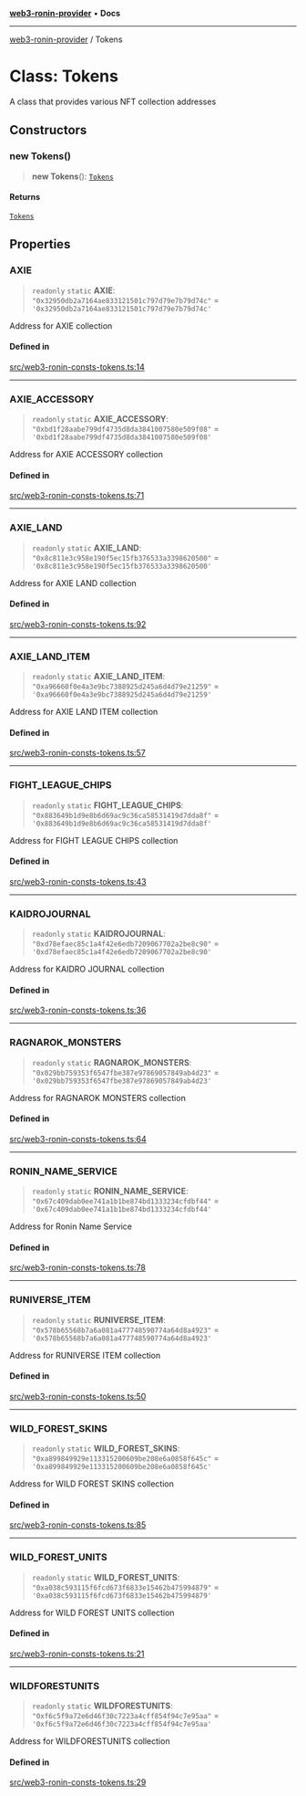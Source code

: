 [**web3-ronin-provider**](../README.md) • **Docs**

***

[web3-ronin-provider](../globals.md) / Tokens

# Class: Tokens

A class that provides various NFT collection addresses

## Constructors

### new Tokens()

> **new Tokens**(): [`Tokens`](Tokens.md)

#### Returns

[`Tokens`](Tokens.md)

## Properties

### AXIE

> `readonly` `static` **AXIE**: `"0x32950db2a7164ae833121501c797d79e7b79d74c"` = `'0x32950db2a7164ae833121501c797d79e7b79d74c'`

Address for AXIE collection

#### Defined in

[src/web3-ronin-consts-tokens.ts:14](https://github.com/chuacw/web3-ronin-provider/blob/ce08d460e2589edd5c5b854bf0bd2f7be4e0431f/src/web3-ronin-consts-tokens.ts#L14)

***

### AXIE\_ACCESSORY

> `readonly` `static` **AXIE\_ACCESSORY**: `"0xbd1f28aabe799df4735d8da3841007580e509f08"` = `'0xbd1f28aabe799df4735d8da3841007580e509f08'`

Address for AXIE ACCESSORY collection

#### Defined in

[src/web3-ronin-consts-tokens.ts:71](https://github.com/chuacw/web3-ronin-provider/blob/ce08d460e2589edd5c5b854bf0bd2f7be4e0431f/src/web3-ronin-consts-tokens.ts#L71)

***

### AXIE\_LAND

> `readonly` `static` **AXIE\_LAND**: `"0x8c811e3c958e190f5ec15fb376533a3398620500"` = `'0x8c811e3c958e190f5ec15fb376533a3398620500'`

Address for AXIE LAND collection

#### Defined in

[src/web3-ronin-consts-tokens.ts:92](https://github.com/chuacw/web3-ronin-provider/blob/ce08d460e2589edd5c5b854bf0bd2f7be4e0431f/src/web3-ronin-consts-tokens.ts#L92)

***

### AXIE\_LAND\_ITEM

> `readonly` `static` **AXIE\_LAND\_ITEM**: `"0xa96660f0e4a3e9bc7388925d245a6d4d79e21259"` = `'0xa96660f0e4a3e9bc7388925d245a6d4d79e21259'`

Address for AXIE LAND ITEM collection

#### Defined in

[src/web3-ronin-consts-tokens.ts:57](https://github.com/chuacw/web3-ronin-provider/blob/ce08d460e2589edd5c5b854bf0bd2f7be4e0431f/src/web3-ronin-consts-tokens.ts#L57)

***

### FIGHT\_LEAGUE\_CHIPS

> `readonly` `static` **FIGHT\_LEAGUE\_CHIPS**: `"0x883649b1d9e8b6d69ac9c36ca58531419d7dda8f"` = `'0x883649b1d9e8b6d69ac9c36ca58531419d7dda8f'`

Address for FIGHT LEAGUE CHIPS collection

#### Defined in

[src/web3-ronin-consts-tokens.ts:43](https://github.com/chuacw/web3-ronin-provider/blob/ce08d460e2589edd5c5b854bf0bd2f7be4e0431f/src/web3-ronin-consts-tokens.ts#L43)

***

### KAIDROJOURNAL

> `readonly` `static` **KAIDROJOURNAL**: `"0xd78efaec85c1a4f42e6edb7209067702a2be8c90"` = `'0xd78efaec85c1a4f42e6edb7209067702a2be8c90'`

Address for KAIDRO JOURNAL collection

#### Defined in

[src/web3-ronin-consts-tokens.ts:36](https://github.com/chuacw/web3-ronin-provider/blob/ce08d460e2589edd5c5b854bf0bd2f7be4e0431f/src/web3-ronin-consts-tokens.ts#L36)

***

### RAGNAROK\_MONSTERS

> `readonly` `static` **RAGNAROK\_MONSTERS**: `"0x029bb759353f6547fbe387e97869057849ab4d23"` = `'0x029bb759353f6547fbe387e97869057849ab4d23'`

Address for RAGNAROK MONSTERS collection

#### Defined in

[src/web3-ronin-consts-tokens.ts:64](https://github.com/chuacw/web3-ronin-provider/blob/ce08d460e2589edd5c5b854bf0bd2f7be4e0431f/src/web3-ronin-consts-tokens.ts#L64)

***

### RONIN\_NAME\_SERVICE

> `readonly` `static` **RONIN\_NAME\_SERVICE**: `"0x67c409dab0ee741a1b1be874bd1333234cfdbf44"` = `'0x67c409dab0ee741a1b1be874bd1333234cfdbf44'`

Address for Ronin Name Service

#### Defined in

[src/web3-ronin-consts-tokens.ts:78](https://github.com/chuacw/web3-ronin-provider/blob/ce08d460e2589edd5c5b854bf0bd2f7be4e0431f/src/web3-ronin-consts-tokens.ts#L78)

***

### RUNIVERSE\_ITEM

> `readonly` `static` **RUNIVERSE\_ITEM**: `"0x578b65568b7a6a081a477748590774a64d8a4923"` = `'0x578b65568b7a6a081a477748590774a64d8a4923'`

Address for RUNIVERSE ITEM collection

#### Defined in

[src/web3-ronin-consts-tokens.ts:50](https://github.com/chuacw/web3-ronin-provider/blob/ce08d460e2589edd5c5b854bf0bd2f7be4e0431f/src/web3-ronin-consts-tokens.ts#L50)

***

### WILD\_FOREST\_SKINS

> `readonly` `static` **WILD\_FOREST\_SKINS**: `"0xa899849929e113315200609be208e6a0858f645c"` = `'0xa899849929e113315200609be208e6a0858f645c'`

Address for WILD FOREST SKINS collection

#### Defined in

[src/web3-ronin-consts-tokens.ts:85](https://github.com/chuacw/web3-ronin-provider/blob/ce08d460e2589edd5c5b854bf0bd2f7be4e0431f/src/web3-ronin-consts-tokens.ts#L85)

***

### WILD\_FOREST\_UNITS

> `readonly` `static` **WILD\_FOREST\_UNITS**: `"0xa038c593115f6fcd673f6833e15462b475994879"` = `'0xa038c593115f6fcd673f6833e15462b475994879'`

Address for WILD FOREST UNITS collection

#### Defined in

[src/web3-ronin-consts-tokens.ts:21](https://github.com/chuacw/web3-ronin-provider/blob/ce08d460e2589edd5c5b854bf0bd2f7be4e0431f/src/web3-ronin-consts-tokens.ts#L21)

***

### WILDFORESTUNITS

> `readonly` `static` **WILDFORESTUNITS**: `"0xf6c5f9a72e6d46f30c7223a4cff854f94c7e95aa"` = `'0xf6c5f9a72e6d46f30c7223a4cff854f94c7e95aa'`

Address for WILDFORESTUNITS collection

#### Defined in

[src/web3-ronin-consts-tokens.ts:29](https://github.com/chuacw/web3-ronin-provider/blob/ce08d460e2589edd5c5b854bf0bd2f7be4e0431f/src/web3-ronin-consts-tokens.ts#L29)
